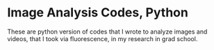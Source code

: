 # Image Analysis Codes, Python
 These are python version of codes that I wrote to analyze images and videos, that I took via fluorescence, in my research in grad school.
